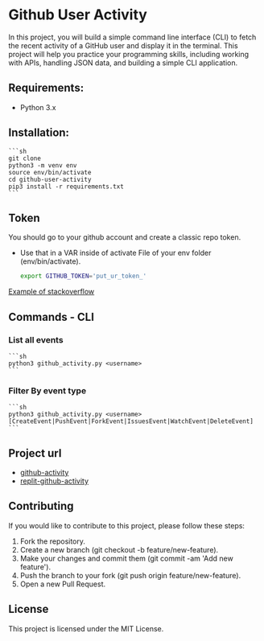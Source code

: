 # Github User Activity
In this project, you will build a simple command line interface (CLI) to fetch the recent activity of a GitHub user and display it in the terminal. This project will help you practice your programming skills, including working with APIs, handling JSON data, and building a simple CLI application.

## Requirements:
- Python 3.x

## Installation:
    ```sh   
    git clone
    python3 -m venv env    
    source env/bin/activate
    cd github-user-activity
    pip3 install -r requirements.txt
    ``` 
## Token
You should go to your github account and create a classic repo token.
- Use that in a VAR inside of activate File of your env folder (env/bin/activate).
    ```sh  
    export GITHUB_TOKEN='put_ur_token_'
    ``` 
[Example of stackoverflow](https://stackoverflow.com/questions/39056356/how-can-i-use-a-postactivate-script-using-python-3-venv)

## Commands - CLI
### List all events
    ```sh  
    python3 github_activity.py <username>
    ```

### Filter By event type
    ```sh  
    python3 github_activity.py <username> [CreateEvent|PushEvent|ForkEvent|IssuesEvent|WatchEvent|DeleteEvent]
    ```

## Project url
- [github-activity](https://roadmap.sh/projects/github-user-activity)
- [replit-github-activity](TODO_URL)

## Contributing
If you would like to contribute to this project, please follow these steps:

1. Fork the repository.
2. Create a new branch (git checkout -b feature/new-feature).
3. Make your changes and commit them (git commit -am 'Add new feature').
4. Push the branch to your fork (git push origin feature/new-feature).
5. Open a new Pull Request.


## License
This project is licensed under the MIT License.